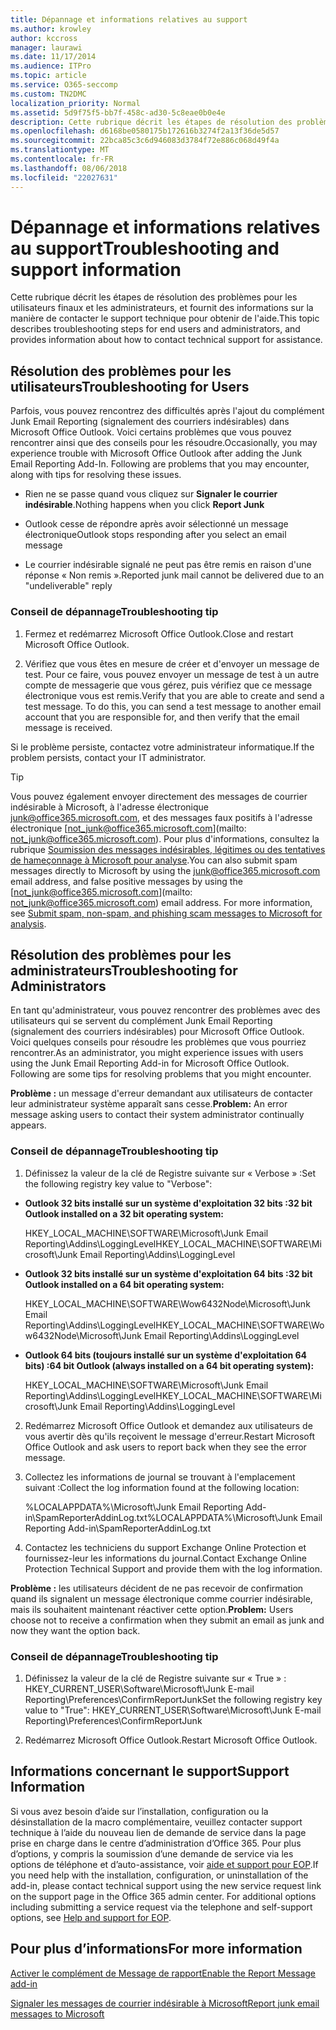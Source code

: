 ```yaml
---
title: Dépannage et informations relatives au support
ms.author: krowley
author: kccross
manager: laurawi
ms.date: 11/17/2014
ms.audience: ITPro
ms.topic: article
ms.service: O365-seccomp
ms.custom: TN2DMC
localization_priority: Normal
ms.assetid: 5d9f75f5-bb7f-458c-ad30-5c8eae0b0e4e
description: Cette rubrique décrit les étapes de résolution des problèmes pour les utilisateurs finaux et les administrateurs, et fournit des informations sur la manière de contacter le support technique pour obtenir de l'aide.
ms.openlocfilehash: d6168be0580175b172616b3274f2a13f36de5d57
ms.sourcegitcommit: 22bca85c3c6d946083d3784f72e886c068d49f4a
ms.translationtype: MT
ms.contentlocale: fr-FR
ms.lasthandoff: 08/06/2018
ms.locfileid: "22027631"
---
```

# <a name="troubleshooting-and-support-information"></a><span data-ttu-id="e256b-103">Dépannage et informations relatives au support</span><span class="sxs-lookup"><span data-stu-id="e256b-103">Troubleshooting and support information</span></span>

<span data-ttu-id="e256b-104">Cette rubrique décrit les étapes de résolution des problèmes pour les utilisateurs finaux et les administrateurs, et fournit des informations sur la manière de contacter le support technique pour obtenir de l'aide.</span><span class="sxs-lookup"><span data-stu-id="e256b-104">This topic describes troubleshooting steps for end users and administrators, and provides information about how to contact technical support for assistance.</span></span>
  
## <a name="troubleshooting-for-users"></a><span data-ttu-id="e256b-105">Résolution des problèmes pour les utilisateurs</span><span class="sxs-lookup"><span data-stu-id="e256b-105">Troubleshooting for Users</span></span>

<span data-ttu-id="e256b-p101">Parfois, vous pouvez rencontrez des difficultés après l'ajout du complément Junk Email Reporting (signalement des courriers indésirables) dans Microsoft Office Outlook. Voici certains problèmes que vous pouvez rencontrer ainsi que des conseils pour les résoudre.</span><span class="sxs-lookup"><span data-stu-id="e256b-p101">Occasionally, you may experience trouble with Microsoft Office Outlook after adding the Junk Email Reporting Add-In. Following are problems that you may encounter, along with tips for resolving these issues.</span></span> 
  
- <span data-ttu-id="e256b-108">Rien ne se passe quand vous cliquez sur **Signaler le courrier indésirable**.</span><span class="sxs-lookup"><span data-stu-id="e256b-108">Nothing happens when you click **Report Junk**</span></span>
    
- <span data-ttu-id="e256b-109">Outlook cesse de répondre après avoir sélectionné un message électronique</span><span class="sxs-lookup"><span data-stu-id="e256b-109">Outlook stops responding after you select an email message</span></span>
    
- <span data-ttu-id="e256b-110">Le courrier indésirable signalé ne peut pas être remis en raison d'une réponse « Non remis ».</span><span class="sxs-lookup"><span data-stu-id="e256b-110">Reported junk mail cannot be delivered due to an "undeliverable" reply</span></span>
    
### <a name="troubleshooting-tip"></a><span data-ttu-id="e256b-111">Conseil de dépannage</span><span class="sxs-lookup"><span data-stu-id="e256b-111">Troubleshooting tip</span></span>

1. <span data-ttu-id="e256b-112">Fermez et redémarrez Microsoft Office Outlook.</span><span class="sxs-lookup"><span data-stu-id="e256b-112">Close and restart Microsoft Office Outlook.</span></span>
    
2. <span data-ttu-id="e256b-p102">Vérifiez que vous êtes en mesure de créer et d'envoyer un message de test. Pour ce faire, vous pouvez envoyer un message de test à un autre compte de messagerie que vous gérez, puis vérifiez que ce message électronique vous est remis.</span><span class="sxs-lookup"><span data-stu-id="e256b-p102">Verify that you are able to create and send a test message. To do this, you can send a test message to another email account that you are responsible for, and then verify that the email message is received.</span></span>
    
<span data-ttu-id="e256b-115">Si le problème persiste, contactez votre administrateur informatique.</span><span class="sxs-lookup"><span data-stu-id="e256b-115">If the problem persists, contact your IT administrator.</span></span>
  
> [!TIP]
> <span data-ttu-id="e256b-p103">Vous pouvez également envoyer directement des messages de courrier indésirable à Microsoft, à l'adresse électronique [junk@office365.microsoft.com](mailto:junk@office365.microsoft.com), et des messages faux positifs à l'adresse électronique [not_junk@office365.microsoft.com](mailto: not_junk@office365.microsoft.com). Pour plus d'informations, consultez la rubrique [Soumission des messages indésirables, légitimes ou des tentatives de hameçonnage à Microsoft pour analyse](submit-spam-non-spam-and-phishing-scam-messages-to-microsoft-for-analysis.md).</span><span class="sxs-lookup"><span data-stu-id="e256b-p103">You can also submit spam messages directly to Microsoft by using the [junk@office365.microsoft.com](mailto:junk@office365.microsoft.com) email address, and false positive messages by using the [not_junk@office365.microsoft.com](mailto: not_junk@office365.microsoft.com) email address. For more information, see [Submit spam, non-spam, and phishing scam messages to Microsoft for analysis](submit-spam-non-spam-and-phishing-scam-messages-to-microsoft-for-analysis.md).</span></span> 
  
## <a name="troubleshooting-for-administrators"></a><span data-ttu-id="e256b-118">Résolution des problèmes pour les administrateurs</span><span class="sxs-lookup"><span data-stu-id="e256b-118">Troubleshooting for Administrators</span></span>

<span data-ttu-id="e256b-p104">En tant qu'administrateur, vous pouvez rencontrer des problèmes avec des utilisateurs qui se servent du complément Junk Email Reporting (signalement des courriers indésirables) pour Microsoft Office Outlook. Voici quelques conseils pour résoudre les problèmes que vous pourriez rencontrer.</span><span class="sxs-lookup"><span data-stu-id="e256b-p104">As an administrator, you might experience issues with users using the Junk Email Reporting Add-in for Microsoft Office Outlook. Following are some tips for resolving problems that you might encounter.</span></span> 
  
 <span data-ttu-id="e256b-121">**Problème :** un message d'erreur demandant aux utilisateurs de contacter leur administrateur système apparaît sans cesse.</span><span class="sxs-lookup"><span data-stu-id="e256b-121">**Problem:** An error message asking users to contact their system administrator continually appears.</span></span> 
  
### <a name="troubleshooting-tip"></a><span data-ttu-id="e256b-122">Conseil de dépannage</span><span class="sxs-lookup"><span data-stu-id="e256b-122">Troubleshooting tip</span></span>

1. <span data-ttu-id="e256b-123">Définissez la valeur de la clé de Registre suivante sur « Verbose » :</span><span class="sxs-lookup"><span data-stu-id="e256b-123">Set the following registry key value to "Verbose":</span></span>
    
  - <span data-ttu-id="e256b-124">**Outlook 32 bits installé sur un système d'exploitation 32 bits :**</span><span class="sxs-lookup"><span data-stu-id="e256b-124">**32 bit Outlook installed on a 32 bit operating system:**</span></span>
    
    <span data-ttu-id="e256b-125">HKEY_LOCAL_MACHINE\SOFTWARE\Microsoft\Junk Email Reporting\Addins\LoggingLevel</span><span class="sxs-lookup"><span data-stu-id="e256b-125">HKEY_LOCAL_MACHINE\SOFTWARE\Microsoft\Junk Email Reporting\Addins\LoggingLevel</span></span>
    
  - <span data-ttu-id="e256b-126">**Outlook 32 bits installé sur un système d'exploitation 64 bits :**</span><span class="sxs-lookup"><span data-stu-id="e256b-126">**32 bit Outlook installed on a 64 bit operating system:**</span></span>
    
    <span data-ttu-id="e256b-127">HKEY_LOCAL_MACHINE\SOFTWARE\Wow6432Node\Microsoft\Junk Email Reporting\Addins\LoggingLevel</span><span class="sxs-lookup"><span data-stu-id="e256b-127">HKEY_LOCAL_MACHINE\SOFTWARE\Wow6432Node\Microsoft\Junk Email Reporting\Addins\LoggingLevel</span></span>
    
  - <span data-ttu-id="e256b-128">**Outlook 64 bits (toujours installé sur un système d'exploitation 64 bits) :**</span><span class="sxs-lookup"><span data-stu-id="e256b-128">**64 bit Outlook (always installed on a 64 bit operating system):**</span></span>
    
    <span data-ttu-id="e256b-129">HKEY_LOCAL_MACHINE\SOFTWARE\Microsoft\Junk Email Reporting\Addins\LoggingLevel</span><span class="sxs-lookup"><span data-stu-id="e256b-129">HKEY_LOCAL_MACHINE\SOFTWARE\Microsoft\Junk Email Reporting\Addins\LoggingLevel</span></span>
    
2. <span data-ttu-id="e256b-130">Redémarrez Microsoft Office Outlook et demandez aux utilisateurs de vous avertir dès qu'ils reçoivent le message d'erreur.</span><span class="sxs-lookup"><span data-stu-id="e256b-130">Restart Microsoft Office Outlook and ask users to report back when they see the error message.</span></span>
    
3. <span data-ttu-id="e256b-131">Collectez les informations de journal se trouvant à l'emplacement suivant :</span><span class="sxs-lookup"><span data-stu-id="e256b-131">Collect the log information found at the following location:</span></span> 
    
    <span data-ttu-id="e256b-132">%LOCALAPPDATA%\Microsoft\Junk Email Reporting Add-in\SpamReporterAddinLog.txt</span><span class="sxs-lookup"><span data-stu-id="e256b-132">%LOCALAPPDATA%\Microsoft\Junk Email Reporting Add-in\SpamReporterAddinLog.txt</span></span>
    
4. <span data-ttu-id="e256b-133">Contactez les techniciens du support Exchange Online Protection et fournissez-leur les informations du journal.</span><span class="sxs-lookup"><span data-stu-id="e256b-133">Contact Exchange Online Protection Technical Support and provide them with the log information.</span></span> 
    
 <span data-ttu-id="e256b-134">**Problème :** les utilisateurs décident de ne pas recevoir de confirmation quand ils signalent un message électronique comme courrier indésirable, mais ils souhaitent maintenant réactiver cette option.</span><span class="sxs-lookup"><span data-stu-id="e256b-134">**Problem:** Users choose not to receive a confirmation when they submit an email as junk and now they want the option back.</span></span> 
  
### <a name="troubleshooting-tip"></a><span data-ttu-id="e256b-135">Conseil de dépannage</span><span class="sxs-lookup"><span data-stu-id="e256b-135">Troubleshooting tip</span></span>

1. <span data-ttu-id="e256b-136">Définissez la valeur de la clé de Registre suivante sur « True » : HKEY_CURRENT_USER\Software\Microsoft\Junk E-mail Reporting\Preferences\ConfirmReportJunk</span><span class="sxs-lookup"><span data-stu-id="e256b-136">Set the following registry key value to "True": HKEY_CURRENT_USER\Software\Microsoft\Junk E-mail Reporting\Preferences\ConfirmReportJunk</span></span>
    
2. <span data-ttu-id="e256b-137">Redémarrez Microsoft Office Outlook.</span><span class="sxs-lookup"><span data-stu-id="e256b-137">Restart Microsoft Office Outlook.</span></span>
    
## <a name="support-information"></a><span data-ttu-id="e256b-138">Informations concernant le support</span><span class="sxs-lookup"><span data-stu-id="e256b-138">Support Information</span></span>

<span data-ttu-id="e256b-p105">Si vous avez besoin d’aide sur l’installation, configuration ou la désinstallation de la macro complémentaire, veuillez contacter support technique à l’aide du nouveau lien de demande de service dans la page prise en charge dans le centre d’administration d’Office 365. Pour plus d’options, y compris la soumission d’une demande de service via les options de téléphone et d’auto-assistance, voir [aide et support pour EOP](eop/help-and-support-for-eop.md).</span><span class="sxs-lookup"><span data-stu-id="e256b-p105">If you need help with the installation, configuration, or uninstallation of the add-in, please contact technical support using the new service request link on the support page in the Office 365 admin center. For additional options including submitting a service request via the telephone and self-support options, see [Help and support for EOP](eop/help-and-support-for-eop.md).</span></span>
  
## <a name="for-more-information"></a><span data-ttu-id="e256b-141">Pour plus d’informations</span><span class="sxs-lookup"><span data-stu-id="e256b-141">For more information</span></span>

[<span data-ttu-id="e256b-142">Activer le complément de Message de rapport</span><span class="sxs-lookup"><span data-stu-id="e256b-142">Enable the Report Message add-in</span></span>](https://support.office.com/article/4250c4bc-6102-420b-9e0a-a95064837676)
  
[<span data-ttu-id="e256b-143">Signaler les messages de courrier indésirable à Microsoft</span><span class="sxs-lookup"><span data-stu-id="e256b-143">Report junk email messages to Microsoft</span></span>](report-junk-email-messages-to-microsoft.md)
  

